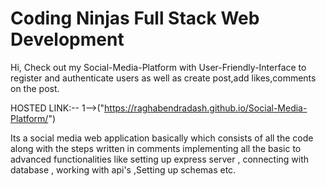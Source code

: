 # Coding Ninjas Full Stack Web Development

Hi, Check out my Social-Media-Platform with User-Friendly-Interface to register and authenticate users as well as create post,add likes,comments on the post.

HOSTED LINK:--
1-->("https://raghabendradash.github.io/Social-Media-Platform/")

Its a social media web application basically which consists of all the code along with the steps written in comments implementing all the basic to advanced functionalities like setting up express server , connecting with database , working with api's ,Setting up schemas etc.
